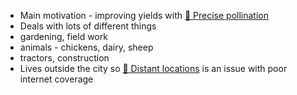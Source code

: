 - Main motivation - improving yields with [🌻 Precise pollination](../../🌨️%20Problems/🌻%20Precise%20pollination.md)
- Deals with lots of different things
- gardening, field work
- animals - chickens, dairy, sheep
- tractors, construction
- Lives outside the city so [🌲 Distant locations](../../🌨️%20Problems/🌲%20Distant%20locations.md) is an issue with poor internet coverage